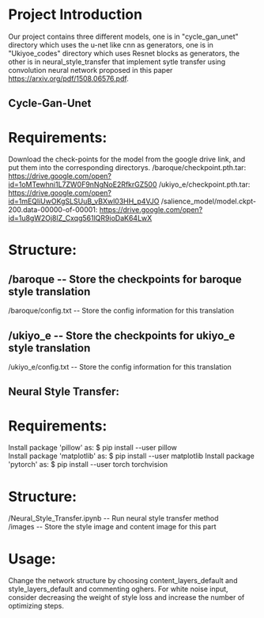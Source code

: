 # Project Introduction
Our project contains three different models, one is in "cycle_gan_unet" directory which uses the u-net like cnn as generators, one is in "Ukiyoe_codes" directory which uses Resnet blocks as generators, the other is in neural_style_transfer that implement sytle transfer using convolution neural network proposed in this paper https://arxiv.org/pdf/1508.06576.pdf.

## Cycle-Gan-Unet
 Requirements:
=================
Download the check-points for the model from the google drive link, and put them into the corresponding directorys.
/baroque/checkpoint.pth.tar: https://drive.google.com/open?id=1oMTewhni1L7ZW0F9nNgNoE2RfkrGZ500
/ukiyo_e/checkpoint.pth.tar: https://drive.google.com/open?id=1mEQliUwOKgSLSUuB_vBXwl03HH_p4VJO
/salience_model/model.ckpt-200.data-00000-of-00001: https://drive.google.com/open?id=1u8gW2Oj8lZ_Cxqg561lQR9ioDaK64LwX

 Structure:
=========================
/baroque                         -- Store the checkpoints for baroque style translation
-------------
/baroque/config.txt              -- Store the config information for this translation

/ukiyo_e                             -- Store the checkpoints for ukiyo_e style translation
----------------
/ukiyo_e/config.txt                  -- Store the config information for this translation


## Neural Style Transfer: 
 Requirements: 
=========================================================================================
Install package 'pillow' as: $ pip install --user pillow <br/>
Install package 'matplotlib' as: $ pip install --user matplotlib
Install package 'pytorch' as: $ pip install --user torch torchvision 

 Structure:
=========================================================================================
/Neural_Style_Transfer.ipynb      -- Run neural style transfer method<br/>
/images                          -- Store the style image and content image for this part

 Usage:
=========================================================================================
Change the network structure by choosing content_layers_default and style_layers_default 
and commenting oghers. For white noise input, consider decreasing the weight of style
loss and increase the number of optimizing steps. 


